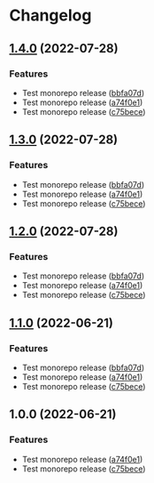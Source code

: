 # Changelog

## [1.4.0](https://github.com/abhishekshukla247/guestbook-gitops/compare/v1.3.0...v1.4.0) (2022-07-28)


### Features

* Test monorepo release ([bbfa07d](https://github.com/abhishekshukla247/guestbook-gitops/commit/bbfa07dc960c543437a2e441bf12ec01bb787c78))
* Test monorepo release ([a74f0e1](https://github.com/abhishekshukla247/guestbook-gitops/commit/a74f0e1a06715f162032de11440d5a7890aca53a))
* Test monorepo release ([c75bece](https://github.com/abhishekshukla247/guestbook-gitops/commit/c75becefb5610a8907d4d08c445d81572dc56540))

## [1.3.0](https://github.com/abhishekshukla247/guestbook-gitops/compare/v1.2.0...v1.3.0) (2022-07-28)


### Features

* Test monorepo release ([bbfa07d](https://github.com/abhishekshukla247/guestbook-gitops/commit/bbfa07dc960c543437a2e441bf12ec01bb787c78))
* Test monorepo release ([a74f0e1](https://github.com/abhishekshukla247/guestbook-gitops/commit/a74f0e1a06715f162032de11440d5a7890aca53a))
* Test monorepo release ([c75bece](https://github.com/abhishekshukla247/guestbook-gitops/commit/c75becefb5610a8907d4d08c445d81572dc56540))

## [1.2.0](https://github.com/abhishekshukla247/guestbook-gitops/compare/v1.1.0...v1.2.0) (2022-07-28)


### Features

* Test monorepo release ([bbfa07d](https://github.com/abhishekshukla247/guestbook-gitops/commit/bbfa07dc960c543437a2e441bf12ec01bb787c78))
* Test monorepo release ([a74f0e1](https://github.com/abhishekshukla247/guestbook-gitops/commit/a74f0e1a06715f162032de11440d5a7890aca53a))
* Test monorepo release ([c75bece](https://github.com/abhishekshukla247/guestbook-gitops/commit/c75becefb5610a8907d4d08c445d81572dc56540))

## [1.1.0](https://github.com/abhishekshukla247/guestbook-gitops/compare/v1.0.0...v1.1.0) (2022-06-21)


### Features

* Test monorepo release ([bbfa07d](https://github.com/abhishekshukla247/guestbook-gitops/commit/bbfa07dc960c543437a2e441bf12ec01bb787c78))
* Test monorepo release ([a74f0e1](https://github.com/abhishekshukla247/guestbook-gitops/commit/a74f0e1a06715f162032de11440d5a7890aca53a))
* Test monorepo release ([c75bece](https://github.com/abhishekshukla247/guestbook-gitops/commit/c75becefb5610a8907d4d08c445d81572dc56540))

## 1.0.0 (2022-06-21)


### Features

* Test monorepo release ([a74f0e1](https://github.com/abhishekshukla247/guestbook-gitops/commit/a74f0e1a06715f162032de11440d5a7890aca53a))
* Test monorepo release ([c75bece](https://github.com/abhishekshukla247/guestbook-gitops/commit/c75becefb5610a8907d4d08c445d81572dc56540))

